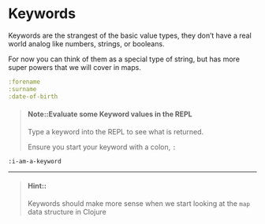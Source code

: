 # Keywords

Keywords are the strangest of the basic value types, they don’t have a real world analog like numbers, strings, or booleans.

For now you can think of them as a special type of string, but has more super powers that we will cover in maps.


```clojure
:forename
:surname
:date-of-birth
```

> #### Note::Evaluate some Keyword values in the REPL
> Type a keyword into the REPL to see what is returned.
>
> Ensure you start your keyword with a colon, `:`
```eval-clojure
:i-am-a-keyword
```

<hr />

> #### Hint::
> Keywords should make more sense when we start looking at the `map` data structure in Clojure
